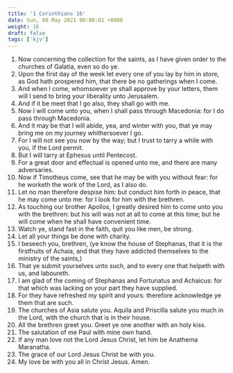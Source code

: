 ```yaml
---
title: '1 Corinthians 16'
date: Sun, 09 May 2021 00:00:01 +0000
weight: 16
draft: false
tags: ['kjv'] 
---
```


1. Now concerning the collection for the saints, as I have given order to the churches of Galatia, even so do ye.
2. Upon the first day of the week let every one of you lay by him in store, as God hath prospered him, that there be no gatherings when I come.
3. And when I come, whomsoever ye shall approve by your letters, them will I send to bring your liberality unto Jerusalem.
4. And if it be meet that I go also, they shall go with me.
5. Now I will come unto you, when I shall pass through Macedonia: for I do pass through Macedonia.
6. And it may be that I will abide, yea, and winter with you, that ye may bring me on my journey whithersoever I go.
7. For I will not see you now by the way; but I trust to tarry a while with you, if the Lord permit.
8. But I will tarry at Ephesus until Pentecost.
9. For a great door and effectual is opened unto me, and there are many adversaries.
10. Now if Timotheus come, see that he may be with you without fear: for he worketh the work of the Lord, as I also do.
11. Let no man therefore despise him: but conduct him forth in peace, that he may come unto me: for I look for him with the brethren.
12. As touching our brother Apollos, I greatly desired him to come unto you with the brethren: but his will was not at all to come at this time; but he will come when he shall have convenient time.
13. Watch ye, stand fast in the faith, quit you like men, be strong.
14. Let all your things be done with charity.
15. I beseech you, brethren, (ye know the house of Stephanas, that it is the firstfruits of Achaia, and that they have addicted themselves to the ministry of the saints,)
16. That ye submit yourselves unto such, and to every one that helpeth with us, and laboureth.
17. I am glad of the coming of Stephanas and Fortunatus and Achaicus: for that which was lacking on your part they have supplied.
18. For they have refreshed my spirit and yours: therefore acknowledge ye them that are such.
19. The churches of Asia salute you. Aquila and Priscilla salute you much in the Lord, with the church that is in their house.
20. All the brethren greet you. Greet ye one another with an holy kiss.
21. The salutation of me Paul with mine own hand.
22. If any man love not the Lord Jesus Christ, let him be Anathema Maranatha.
23. The grace of our Lord Jesus Christ be with you.
24. My love be with you all in Christ Jesus. Amen.
